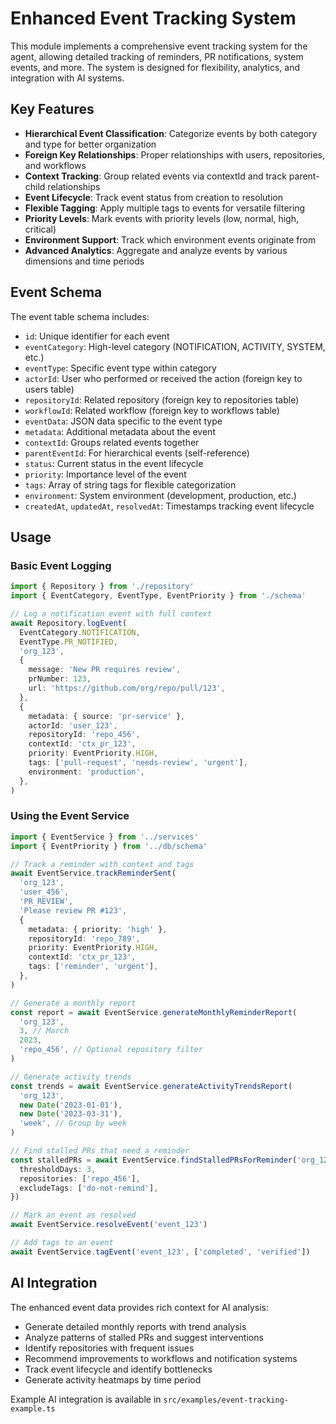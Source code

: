 # Enhanced Event Tracking System

This module implements a comprehensive event tracking system for the agent,
allowing detailed tracking of reminders, PR notifications, system events, and
more. The system is designed for flexibility, analytics, and integration with AI
systems.

## Key Features

- **Hierarchical Event Classification**: Categorize events by both category and
  type for better organization
- **Foreign Key Relationships**: Proper relationships with users, repositories,
  and workflows
- **Context Tracking**: Group related events via contextId and track
  parent-child relationships
- **Event Lifecycle**: Track event status from creation to resolution
- **Flexible Tagging**: Apply multiple tags to events for versatile filtering
- **Priority Levels**: Mark events with priority levels (low, normal, high,
  critical)
- **Environment Support**: Track which environment events originate from
- **Advanced Analytics**: Aggregate and analyze events by various dimensions and
  time periods

## Event Schema

The event table schema includes:

- `id`: Unique identifier for each event
- `eventCategory`: High-level category (NOTIFICATION, ACTIVITY, SYSTEM, etc.)
- `eventType`: Specific event type within category
- `actorId`: User who performed or received the action (foreign key to users
  table)
- `repositoryId`: Related repository (foreign key to repositories table)
- `workflowId`: Related workflow (foreign key to workflows table)
- `eventData`: JSON data specific to the event type
- `metadata`: Additional metadata about the event
- `contextId`: Groups related events together
- `parentEventId`: For hierarchical events (self-reference)
- `status`: Current status in the event lifecycle
- `priority`: Importance level of the event
- `tags`: Array of string tags for flexible categorization
- `environment`: System environment (development, production, etc.)
- `createdAt`, `updatedAt`, `resolvedAt`: Timestamps tracking event lifecycle

## Usage

### Basic Event Logging

```typescript
import { Repository } from './repository'
import { EventCategory, EventType, EventPriority } from './schema'

// Log a notification event with full context
await Repository.logEvent(
  EventCategory.NOTIFICATION,
  EventType.PR_NOTIFIED,
  'org_123',
  {
    message: 'New PR requires review',
    prNumber: 123,
    url: 'https://github.com/org/repo/pull/123',
  },
  {
    metadata: { source: 'pr-service' },
    actorId: 'user_123',
    repositoryId: 'repo_456',
    contextId: 'ctx_pr_123',
    priority: EventPriority.HIGH,
    tags: ['pull-request', 'needs-review', 'urgent'],
    environment: 'production',
  },
)
```

### Using the Event Service

```typescript
import { EventService } from '../services'
import { EventPriority } from '../db/schema'

// Track a reminder with context and tags
await EventService.trackReminderSent(
  'org_123',
  'user_456',
  'PR_REVIEW',
  'Please review PR #123',
  {
    metadata: { priority: 'high' },
    repositoryId: 'repo_789',
    priority: EventPriority.HIGH,
    contextId: 'ctx_pr_123',
    tags: ['reminder', 'urgent'],
  },
)

// Generate a monthly report
const report = await EventService.generateMonthlyReminderReport(
  'org_123',
  3, // March
  2023,
  'repo_456', // Optional repository filter
)

// Generate activity trends
const trends = await EventService.generateActivityTrendsReport(
  'org_123',
  new Date('2023-01-01'),
  new Date('2023-03-31'),
  'week', // Group by week
)

// Find stalled PRs that need a reminder
const stalledPRs = await EventService.findStalledPRsForReminder('org_123', {
  thresholdDays: 3,
  repositories: ['repo_456'],
  excludeTags: ['do-not-remind'],
})

// Mark an event as resolved
await EventService.resolveEvent('event_123')

// Add tags to an event
await EventService.tagEvent('event_123', ['completed', 'verified'])
```

## AI Integration

The enhanced event data provides rich context for AI analysis:

- Generate detailed monthly reports with trend analysis
- Analyze patterns of stalled PRs and suggest interventions
- Identify repositories with frequent issues
- Recommend improvements to workflows and notification systems
- Track event lifecycle and identify bottlenecks
- Generate activity heatmaps by time period

Example AI integration is available in `src/examples/event-tracking-example.ts`
